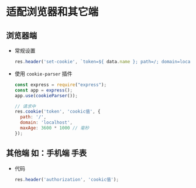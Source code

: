 # 适配浏览器和其它端

## 浏览器端

+ 常规设置

  ```js
  res.header('set-cookie', `token=${ data.name }; path=/; domain=localhost; max-age=3600`);
  ```

+ 使用 `cookie-parser` 插件

  ```js
  const express = require("express");
  const app = express();
  app.use(cookieParser());
  ```

  ```js
  // 请求中
  res.cookie('token', 'cookic值', {
    path: '/',
    domain: 'localhost',
    maxAge: 3600 * 1000 // 毫秒
  });
  ```

## 其他端 如：手机端 手表

+ 代码

  ```js
  res.header('authorization', 'cookic值');
  ```
